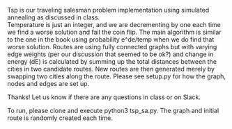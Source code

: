 Tsp is our traveling salesman problem implementation using simulated annealing as discussed in class.  
Temperature is just an integer, and we are decrementing by one each time we find a worse solution 
and fail the coin flip.  The main algorithm is similar to the one in the book using probability e^de/temp 
when we do find that worse solution.  Routes are using fully connected graphs but with varying edge weights 
(per our discussion that seemed to be ok?) and change in energy (dE) is calculated by summing up the total 
distances between the cities in two candidate routes.  New routes are then generated merely by swapping 
two cities along the route.  Please see setup.py for how the graph, nodes and edges are set up.  

Thanks!  Let us know if there are any questions in class or on Slack.

To run, please clone and execute python3 tsp_sa.py. The graph and initial route is randomly created each time.
